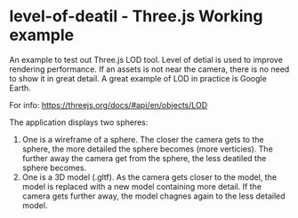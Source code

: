 # level-of-deatil - Three.js Working example

An example to test out Three.js LOD tool.
Level of detial is used to improve rendering performance. If an assets is not near the camera, there is no need to show it in great detail.
A great example of LOD in practice is Google Earth.

For info: https://threejs.org/docs/#api/en/objects/LOD

The application displays two spheres:

<ol>
  <li>
    One is a wireframe of a sphere. 
    The closer the camera gets to the sphere, the more detailed the sphere becomes (more verticies).
    The further away the camera get from the sphere, the less deatiled the sphere becomes.
  </li>
  <li>
    One is a 3D model (.gltf).
    As the camera gets closer to the model, the model is replaced with a new model containing more detail.
    If the camera gets further away, the model chagnes again to the less detailed model.
  </li>
</ol>




